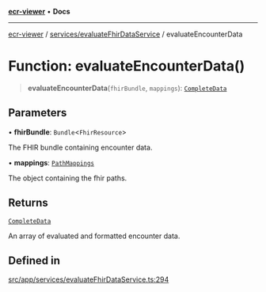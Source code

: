 [**ecr-viewer**](../../../README.md) • **Docs**

***

[ecr-viewer](../../../README.md) / [services/evaluateFhirDataService](../README.md) / evaluateEncounterData

# Function: evaluateEncounterData()

> **evaluateEncounterData**(`fhirBundle`, `mappings`): [`CompleteData`](../../../utils/interfaces/CompleteData.md)

## Parameters

• **fhirBundle**: `Bundle`\<`FhirResource`\>

The FHIR bundle containing encounter data.

• **mappings**: [`PathMappings`](../../../utils/interfaces/PathMappings.md)

The object containing the fhir paths.

## Returns

[`CompleteData`](../../../utils/interfaces/CompleteData.md)

An array of evaluated and formatted encounter data.

## Defined in

[src/app/services/evaluateFhirDataService.ts:294](https://github.com/CDCgov/phdi/blob/fa63a85e5b4651bdfc0d25ecc23a67e11fbcba18/containers/ecr-viewer/src/app/services/evaluateFhirDataService.ts#L294)
